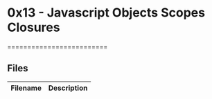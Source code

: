 # 0x13 - Javascript Objects Scopes Closures
=========================
## Files

| Filename | Description |
| -------- | ----------- |
